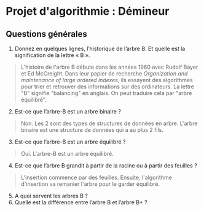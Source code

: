 # Projet d'algorithmie : Démineur
## Questions générales
1. Donnez en quelques lignes, l’historique de l’arbre B. Et quelle est la signification de la lettre « B ».
> L'histoire de l'arbre B débute dans les années 1960 avec Rudolf Bayer et Ed McCreight. Dans leur papier de recherche *Organization and maintenance of large ordered indexes*, ils essayent des algorithmes pour trier et retrouver des informations sur des ordinateurs. La lettre "B" signifie "balancing" en anglais. On peut traduire cela par "arbre équilibré".

2. Est-ce que l’arbre-B est un arbre binaire ?
> Non. Les 2 sont des types de structures de données en arbre. L'arbre binaire est une structure de données qui a au plus 2 fils. 
3. Est-ce que l’arbre-B est un arbre équilibré ?
> Oui. L'arbre-B est un arbre équilibré.
4. Est-ce que l’arbre B grandit à partir de la racine ou à partir des feuilles ?
> L'insertion commence par des feuilles. Ensuite, l'algorithme d'insertion va remanier l'arbre pour le garder équilibré.
5. A quoi servent les arbres B ?
6. Quelle est la différence entre l’arbre B et l’arbre B+ ?